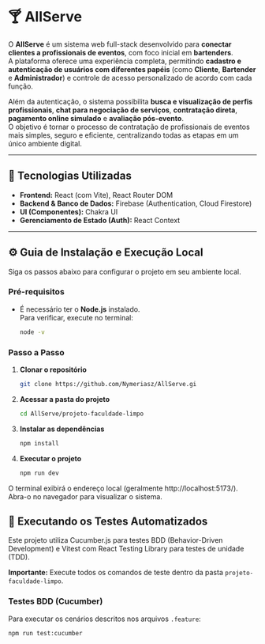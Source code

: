 # 🍸 AllServe

O **AllServe** é um sistema web full-stack desenvolvido para **conectar clientes a profissionais de eventos**, com foco inicial em **bartenders**.  
A plataforma oferece uma experiência completa, permitindo **cadastro e autenticação de usuários com diferentes papéis** (como **Cliente**, **Bartender** e **Administrador**) e controle de acesso personalizado de acordo com cada função.  

Além da autenticação, o sistema possibilita **busca e visualização de perfis profissionais**, **chat para negociação de serviços**, **contratação direta**, **pagamento online simulado** e **avaliação pós-evento**.  
O objetivo é tornar o processo de contratação de profissionais de eventos mais simples, seguro e eficiente, centralizando todas as etapas em um único ambiente digital.

---

## 🚀 Tecnologias Utilizadas

- **Frontend:** React (com Vite), React Router DOM  
- **Backend & Banco de Dados:** Firebase (Authentication, Cloud Firestore)  
- **UI (Componentes):** Chakra UI  
- **Gerenciamento de Estado (Auth):** React Context  

---

## ⚙️ Guia de Instalação e Execução Local

Siga os passos abaixo para configurar o projeto em seu ambiente local.

### **Pré-requisitos**

- É necessário ter o **Node.js** instalado.  
  Para verificar, execute no terminal:
  ```bash
  node -v

### **Passo a Passo**

1. **Clonar o repositório**
   ```bash
   git clone https://github.com/Nymeriasz/AllServe.gi

2. **Acessar a pasta do projeto**
   ```bash
   cd AllServe/projeto-faculdade-limpo

3. **Instalar as dependências**
   ```bash
   npm install

4. **Executar o projeto**
   ```bash
   npm run dev

O terminal exibirá o endereço local (geralmente http://localhost:5173/).
Abra-o no navegador para visualizar o sistema.



## 🧪 Executando os Testes Automatizados

Este projeto utiliza Cucumber.js para testes BDD (Behavior-Driven Development) e Vitest com React Testing Library para testes de unidade (TDD).

**Importante:** Execute todos os comandos de teste dentro da pasta `projeto-faculdade-limpo`.

### **Testes BDD (Cucumber)**
Para executar os cenários descritos nos arquivos `.feature`:
```bash
npm run test:cucumber
